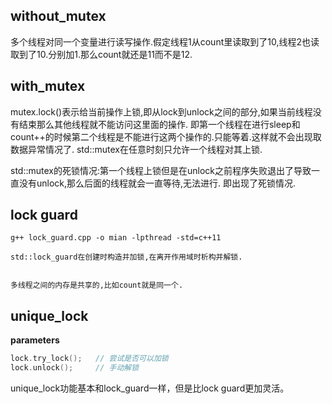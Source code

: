 ## without_mutex
多个线程对同一个变量进行读写操作.假定线程1从count里读取到了10,线程2也读取到了10.分别加1.那么count就还是11而不是12.

## with_mutex
mutex.lock()表示给当前操作上锁,即从lock到unlock之间的部分,如果当前线程没有结束那么其他线程就不能访问这里面的操作.
即第一个线程在进行sleep和count++的时候第二个线程是不能进行这两个操作的.只能等着.这样就不会出现取数据异常情况了.
std::mutex在任意时刻只允许一个线程对其上锁.


std::mutex的死锁情况:第一个线程上锁但是在unlock之前程序失败退出了导致一直没有unlock,那么后面的线程就会一直等待,无法进行.
即出现了死锁情况.


## lock guard
```shell
g++ lock_guard.cpp -o mian -lpthread -std=c++11

std::lock_guard在创建时构造并加锁,在离开作用域时析构并解锁.


多线程之间的内存是共享的,比如count就是同一个.

```





## unique_lock

**parameters**

```c++
lock.try_lock();   // 尝试是否可以加锁
lock.unlock();     // 手动解锁
```

unique_lock功能基本和lock_guard一样，但是比lock guard更加灵活。